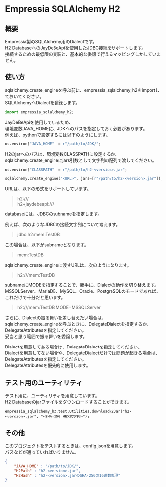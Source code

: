 # Empressia SQLAlchemy H2

## 概要

Empressia製のSQLAlchemy用のDialectです。  
H2 DatabaseへのJayDeBeApiを使用したJDBC接続をサポートします。  
接続するための最低限の実装と、基本的な委譲で行えるマッピングしかしていません。  

## 使い方

sqlalchemy.create_engineを呼ぶ前に、empressia_sqlalchemy_h2をimportしておいてください。  
SQLAlchemyへDialectを登録します。  

```python
import empressia_sqlalchemy_h2;
```

JayDeBeApiを使用しているため、  
環境変数JAVA_HOMEに、JDKへのパスを指定しておく必要があります。  
例えば、pythonで設定するには以下のようにします。  

```python
os.environ["JAVA_HOME"] = r"/path/to/JDK/";
```

H2のjarへのパスは、環境変数CLASSPATHに設定するか、  
sqlalchemy.create_engineにjars引数として文字列の配列で渡してください。  

```python
os.environ["CLASSPATH"] = r"/path/to/h2-<version>.jar";
```

```python
sqlalchemy.create_engine("<URL>", jars=[r"/path/to/h2-<version>.jar"]);
```

URLは、以下の形式をサポートしています。  

> h2:///<database>  
> h2+jaydebeapi:///<database>  

databaseには、JDBCのsubnameを指定します。  

例えば、次のようなJDBCの接続文字列について考えます。  

> jdbc:h2:mem:TestDB  

この場合は、以下がsubnameとなります。  

> mem:TestDB  

sqlalchemy.create_engineに渡すURLは、次のようになります。  

> h2:///mem:TestDB  

subnameにMODEを指定することで、勝手に、Dialectの動作を切り替えます。  
MSSQLServer、MariaDB、MySQL、Oracle、PostgreSQLのモードであれば、これだけで十分だと思います。  

> h2:///mem:TestDB;MODE=MSSQLServer  

さらに、Dialectの振る舞いを差し替えたい場合は、  
sqlalchemy.create_engineを呼ぶときに、DelegateDialectを指定するか、DelegateAttributesを指定してください。  
妥当と思う範囲で振る舞いを委譲します。  

Dialectを用意してある場合は、DelegateDialectを指定してください。  
Dialectを用意してない場合や、DelegateDialectだけでは問題が起きる場合は、DelegateAttributesを指定してください。  
DelegateAttributesを優先的に使用します。  

## テスト用のユーティリティ

テスト用に、ユーティリティを用意しています。  
H2 Databaseのjarファイルをダウンロードすることができます。  

```
empressia_sqlalchemy_h2.test.Utilities.downloadH2Jar("h2-<version>.jar", "<SHA-256 HEX文字列>");
```

## その他

このプロジェクトをテストするときは、config.jsonを用意します。  
パスなどが通っていればいりません。  

```json
{
	"JAVA_HOME" : "/path/to/JDK/",
	"H2Path" : "h2-<version>.jar",
	"H2Hash" : "h2-<version>.jarのSHA-256の16進数表現"
}
```
